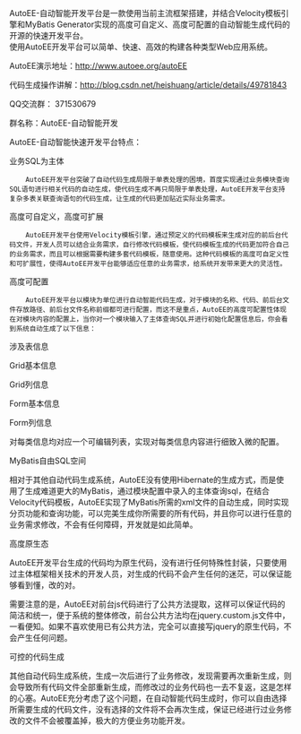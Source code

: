 AutoEE-自动智能开发平台是一款使用当前主流框架搭建，并结合Velocity模板引擎和MyBatis Generator实现的高度可自定义、高度可配置的自动智能生成代码的开源的快速开发平台。  
使用AutoEE开发平台可以简单、快速、高效的构建各种类型Web应用系统。


AutoEE演示地址：http://www.autoee.org/autoEE

代码生成操作讲解：http://blog.csdn.net/heishuang/article/details/49781843

QQ交流群： 371530679

群名称：AutoEE-自动智能开发    

AutoEE-自动智能快速开发平台特点：

业务SQL为主体

        AutoEE开发平台突破了自动代码生成局限于单表处理的困境，首度实现通过业务模块查询SQL语句进行相关代码的自动生成，使代码生成不再只局限于单表处理，AutoEE开发平台支持复杂多表关联查询语句的代码生成，让生成的代码更加贴近实际业务需求。

高度可自定义，高度可扩展

        AutoEE开发平台使用Velocity模板引擎，通过预定义的代码模板来生成对应的前后台代码文件，开发人员可以结合业务需求，自行修改代码模板，使代码模板生成的代码更加符合自己的业务需求，而且可以根据需要构建多套代码模板，随意使用。这种代码模板的高度可自定义性和可扩展性，使得AutoEE开发平台能够适应任意的业务需求，给系统开发带来更大的灵活性。

高度可配置

        AutoEE开发平台以模块为单位进行自动智能代码生成，对于模块的名称、代码、前后台文件存放路径、前后台文件名称前缀都可进行配置，而这不是重点，AutoEE的高度可配置性体现在对模块内容的配置上，当你对一个模块输入了主体查询SQL并进行初始化配置信息后，你会看到系统自动生成了以下信息： 

   涉及表信息

  Grid基本信息

  Grid列信息

  Form基本信息

  Form列信息

对每类信息均对应一个可编辑列表，实现对每类信息内容进行细致入微的配置。

 

MyBatis自由SQL空间

相对于其他自动代码生成系统，AutoEE没有使用Hibernate的生成方式，而是使用了生成难道更大的MyBatis，通过模块配置中录入的主体查询sql，在结合Velocity代码模板，AutoEE实现了MyBatis所需的xml文件的自动生成，同时实现分页功能和查询功能，可以完美生成你所需要的所有代码，并且你可以进行任意的业务需求修改，不会有任何障碍，开发就是如此简单。

高度原生态

AutoEE开发平台生成的代码均为原生代码，没有进行任何特殊性封装，只要使用过主体框架相关技术的开发人员，对生成的代码不会产生任何的迷茫，可以保证能够看到懂，改的对。

需要注意的是，AutoEE对前台js代码进行了公共方法提取，这样可以保证代码的简洁和统一，便于系统的整体修改，前台公共方法均在jquery.custom.js文件中，一看便知。如果不喜欢使用已有公共方法，完全可以直接写jquery的原生代码，不会产生任何问题。

可控的代码生成

其他自动代码生成系统，生成一次后进行了业务修改，发现需要再次重新生成，则会导致所有代码文件全部重新生成，而修改过的业务代码也一去不复返，这是怎样的心塞。AutoEE充分考虑了这个问题，在自动智能代码生成时，你可以自由选择所需要生成的代码文件，没有选择的文件将不会再次生成，保证已经进行过业务修改的文件不会被覆盖掉，极大的方便业务功能开发。
